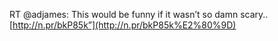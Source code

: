 <!--
id: 1485999410
link: http://kevinisom.info/post/1485999410/rt-adjames-this-would-be-funny-if-it-wasnt-so
slug: rt-adjames-this-would-be-funny-if-it-wasnt-so
date: Fri Nov 05 2010 19:14:26 GMT+1300 (NZDT)
raw: {"blog_name":"kevinisom","id":1485999410,"post_url":"http://kevinisom.info/post/1485999410/rt-adjames-this-would-be-funny-if-it-wasnt-so","slug":"rt-adjames-this-would-be-funny-if-it-wasnt-so","type":"text","date":"2010-11-05 06:14:26 GMT","timestamp":1288937666,"state":"published","format":"html","reblog_key":"CFZ4crI7","tags":[],"short_url":"http://tmblr.co/Zw68Yy1Oaeqo","highlighted":[],"feed_item":"http://twitter.com/kev_nz/statuses/424956605235200","from_feed_id":"650289","note_count":0,"title":null,"body":"<p>RT @adjames: This would be funny if it wasn&#8217;t so damn scary.. <a href=\"http://n.pr/bkP85k%E2%80%9D\" target=\"_blank\">http://n.pr/bkP85k”</a></p>"}
publish: 2010-11-05
tags: 
title: null
-->


RT @adjames: This would be funny if it wasn’t so damn scary..
[http://n.pr/bkP85k”](http://n.pr/bkP85k%E2%80%9D)


